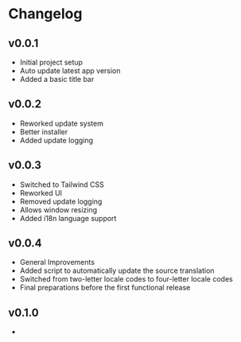 # Changelog

## v0.0.1

- Initial project setup
- Auto update latest app version
- Added a basic title bar

## v0.0.2

- Reworked update system
- Better installer
- Added update logging

## v0.0.3

- Switched to Tailwind CSS
- Reworked UI
- Removed update logging
- Allows window resizing
- Added i18n language support

## v0.0.4

- General Improvements
- Added script to automatically update the source translation
- Switched from two-letter locale codes to four-letter locale codes
- Final preparations before the first functional release

## v0.1.0

- 

